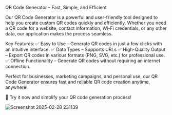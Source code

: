 QR Code Generator – Fast, Simple, and Efficient

Our QR Code Generator is a powerful and user-friendly tool designed to help you create custom QR codes quickly and efficiently. Whether you need a QR code for a website, contact information, Wi-Fi credentials, or any other data, our application makes the process seamless.

Key Features:
✅ Easy to Use – Generate QR codes in just a few clicks with an intuitive interface.
✅ Data Types – Supports URLs
✅ High-Quality Output – Export QR codes in various formats (PNG, SVG, etc.) for professional use.
✅ Offline Functionality – Generate QR codes without requiring an internet connection.

Perfect for businesses, marketing campaigns, and personal use, our QR Code Generator ensures fast and reliable QR code creation anytime, anywhere!

🚀 Try it now and simplify your QR code generation process!

![Screenshot 2025-02-28 231139](https://github.com/user-attachments/assets/d773db31-010d-4c92-bc45-6c93b7b60fd2)
